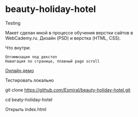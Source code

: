 # beauty-holiday-hotel
Testing


Макет сделан мной в процессе обучения верстки сайтов в WebCademy.ru. Дизайн (PSD) и верстка (HTML, CSS).

Что внутри:

    Оптимизация под декстоп
    Навигация по странице, плавный page scroll


[Онлайн демо](https://esmiral.github.io/beauty-holiday-hotel/)

Тестировать локально

git clone https://github.com/Esmiral/beauty-holiday-hotel.git

cd beaty-holiday-hotel

Открыть index.html

